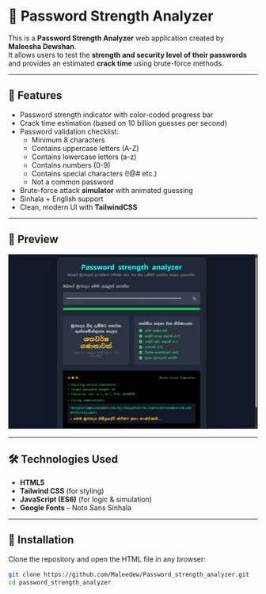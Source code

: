# 🔐 Password Strength Analyzer

This is a **Password Strength Analyzer** web application created by **Maleesha Dewshan**.  
It allows users to test the **strength and security level of their passwords** and provides an estimated **crack time** using brute-force methods.  

---

## 🚀 Features
- Password strength indicator with color-coded progress bar  
- Crack time estimation (based on 10 billion guesses per second)  
- Password validation checklist:
  - Minimum 8 characters  
  - Contains uppercase letters (A-Z)  
  - Contains lowercase letters (a-z)  
  - Contains numbers (0-9)  
  - Contains special characters (!@# etc.)  
  - Not a common password  
- Brute-force attack **simulator** with animated guessing  
- Sinhala + English support  
- Clean, modern UI with **TailwindCSS**  

---

## 📸 Preview
![Preview Screenshot](Screenshot.png)  

---

## 🛠️ Technologies Used
- **HTML5**  
- **Tailwind CSS** (for styling)  
- **JavaScript (ES6)** (for logic & simulation)  
- **Google Fonts** – Noto Sans Sinhala  

---

## 📂 Installation
Clone the repository and open the HTML file in any browser:

```bash
git clone https://github.com/Maleedew/Password_strength_analyzer.git
cd password_strength_analyzer
